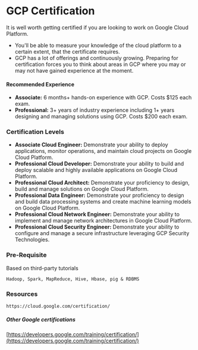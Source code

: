 # GCP Certification

It is well worth getting certified if you are looking to work on Google Cloud Platform.

* You'll be able to measure your knowledge of the cloud platform to a certain extent, that the certificate requires.
* GCP has a lot of offerings and continuously growing. Preparing for certification forces you to think about areas in GCP where you may or may not have gained experience at the moment.

#### Recommended Experience

* **Associate:** 6 months+ hands-on experience with GCP. Costs $125 each exam.
* **Professional:** 3+ years of industry experience including 1+ years designing and managing solutions using GCP. Costs $200 each exam.

### Certification Levels

* **Associate Cloud Engineer:** Demonstrate your ability to deploy applications, monitor operations, and maintain cloud projects on Google Cloud Platform.
* **Professional Cloud Developer:** Demonstrate your ability to build and deploy scalable and highly available applications on Google Cloud Platform.
* **Professional Cloud Architect:** Demonstrate your proficiency to design, build and manage solutions on Google Cloud Platform.
* **Professional Data Engineer:** Demonstrate your proficiency to design and build data processing systems and create machine learning models on Google Cloud Platform.
* **Professional Cloud Network Engineer:** Demonstrate your ability to implement and manage network architectures in Google Cloud Platform.
* **Professional Cloud Security Engineer:** Demonstrate your ability to configure and manage a secure infrastructure leveraging GCP Security Technologies.

### Pre-Requisite

Based on third-party tutorials

```
Hadoop, Spark, MapReduce, Hive, Hbase, pig & RDBMS
```

### Resources

```
https://cloud.google.com/certification/
```

##### Other Google certifications

[https://developers.google.com/training/certification/](https://developers.google.com/training/certification/)

